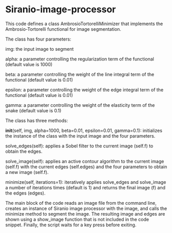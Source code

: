 # Siranio-image-processor
This code defines a class AmbrosioTortorelliMinimizer that implements the Ambrosio-Tortorelli functional for image segmentation.

The class has four parameters:

img: the input image to segment

alpha: a parameter controlling the regularization term of the functional (default value is 1000)

beta: a parameter controlling the weight of the line integral term of the functional (default value is 0.01)

epsilon: a parameter controlling the weight of the edge integral term of the functional (default value is 0.01)

gamma: a parameter controlling the weight of the elasticity term of the snake (default value is 0.1)

The class has three methods:

__init__(self, img, alpha=1000, beta=0.01, epsilon=0.01, gamma=0.1): initializes the instance of the class with the input image and the four parameters.

solve_edges(self): applies a Sobel filter to the current image (self.f) to obtain the edges.

solve_image(self): applies an active contour algorithm to the current image (self.f) with the current edges (self.edges) and the four parameters to obtain a new image (self.f).

minimize(self, iterations=1): iteratively applies solve_edges and solve_image a number of iterations times (default is 1) and returns the final image (f) and the edges (edges).

The main block of the code reads an image file from the command line, creates an instance of Siranio image processor with the image, and calls the minimize method to segment the image. The resulting image and edges are shown using a show_image function that is not included in the code snippet. Finally, the script waits for a key press before exiting.
